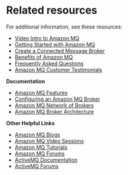 # Related resources<a name="concept-chapter-resources"></a>

 For additional information, see these resources: 
+  [Video Intro to Amazon MQ ](https://www.youtube.com/watch?time_continue=1&v=iDT1zFpy1kE) 
+  [Getting Started with Amazon MQ ](https://docs.aws.amazon.com/amazon-mq/latest/developer-guide/amazon-mq-getting-started.html) 
+  [Create a Connected Message Broker ](https://aws.amazon.com/getting-started/projects/create-a-connected-message-broker/) 
+  [Benefits of Amazon MQ ](https://docs.aws.amazon.com/amazon-mq/latest/developer-guide/welcome.html#main-benefits) 
+  [Frequently Asked Questions ](https://aws.amazon.com/amazon-mq/faqs/) 
+  [Amazon MQ Customer Testimonials ](https://aws.amazon.com/amazon-mq/resources/#Customer_Testimonials) 

 **Documentation** 
+  [Amazon MQ Features ](https://aws.amazon.com/amazon-mq/features/) 
+  [Configuring an Amazon MQ Broker ](https://docs.aws.amazon.com/amazon-mq/latest/developer-guide/amazon-mq-creating-configuring-broker.html) 
+  [Amazon MQ Network of Brokers ](https://docs.aws.amazon.com/amazon-mq/latest/developer-guide/network-of-brokers.html) 
+  [Amazon MQ Broker Architecture ](https://docs.aws.amazon.com/amazon-mq/latest/developer-guide/amazon-mq-broker-architecture.html) 

 **Other Helpful Links** 
+  [Amazon MQ Blogs ](https://aws.amazon.com/amazon-mq/resources/#Blog_posts_.26_articles) 
+  [Amazon MQ Video Sessions ](https://aws.amazon.com/amazon-mq/resources/#Videos) 
+  [Amazon MQ Tutorials ](https://docs.aws.amazon.com/amazon-mq/latest/developer-guide/amazon-mq-tutorials.html) 
+  [Amazon MQ Forums ](https://forums.aws.amazon.com/forum.jspa?forumID=279) 
+  [ActiveMQ Documentation ](https://activemq.apache.org/components/classic/documentation) 
+  [ActiveMQ Forums ](https://activemq.apache.org/discussion-forums) 